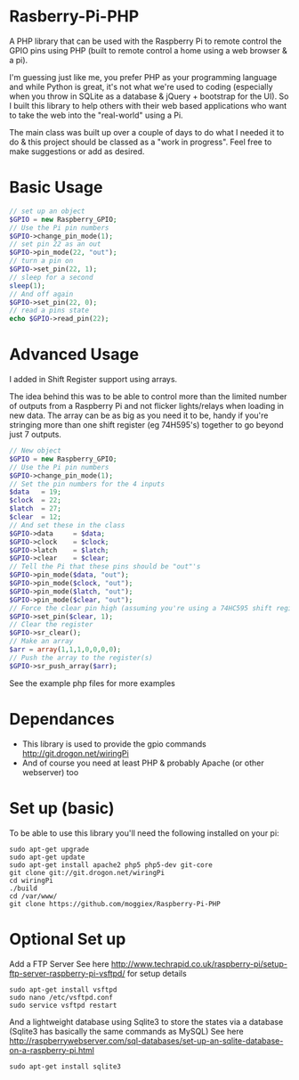 # Rasberry-Pi-PHP
A PHP library that can be used with the Raspberry Pi to remote control the GPIO pins using PHP (built to remote control a home using a web browser & a pi).

I'm guessing just like me, you prefer PHP as your programming language and while Python is great, it's not what we're used to coding (especially when you throw in SQLite as a database & jQuery + bootstrap for the UI). So I built this library to help others with their web based applications who want to take the web into the "real-world" using a Pi.

The main class was built up over a couple of days to do what I needed it to do & this project should be classed as a "work in progress". Feel free to make suggestions or add as desired.

# Basic Usage

```php
// set up an object
$GPIO = new Raspberry_GPIO;
// Use the Pi pin numbers
$GPIO->change_pin_mode(1);
// set pin 22 as an out
$GPIO->pin_mode(22, "out");
// turn a pin on 
$GPIO->set_pin(22, 1);
// sleep for a second
sleep(1);
// And off again
$GPIO->set_pin(22, 0);
// read a pins state
echo $GPIO->read_pin(22);
```

# Advanced Usage
I added in Shift Register support using arrays. 

The idea behind this was to be able to control more than the limited number of outputs from a Raspberry Pi and not flicker lights/relays when loading in new data. The array can be as big as you need it to be, handy if you're stringing more than one shift register (eg 74H595's) together to go beyond just 7 outputs.

```php
// New object
$GPIO = new Raspberry_GPIO;
// Use the Pi pin numbers
$GPIO->change_pin_mode(1);
// Set the pin numbers for the 4 inputs
$data 	= 19;
$clock 	= 22;
$latch 	= 27;
$clear 	= 12;
// And set these in the class
$GPIO->data 	= $data;
$GPIO->clock 	= $clock;
$GPIO->latch 	= $latch;
$GPIO->clear	= $clear;
// Tell the Pi that these pins should be "out"'s
$GPIO->pin_mode($data, "out");
$GPIO->pin_mode($clock, "out");
$GPIO->pin_mode($latch, "out");
$GPIO->pin_mode($clear, "out");
// Force the clear pin high (assuming you're using a 74HC595 shift register)
$GPIO->set_pin($clear, 1);
// Clear the register
$GPIO->sr_clear();
// Make an array
$arr = array(1,1,1,0,0,0,0);
// Push the array to the register(s)
$GPIO->sr_push_array($arr);
```

See the example php files for more examples

# Dependances

- This library is used to provide the gpio commands http://git.drogon.net/wiringPi
- And of course you need at least PHP & probably Apache (or other webserver) too

# Set up (basic)
To be able to use this library you'll need the following installed on your pi:
```
sudo apt-get upgrade
sudo apt-get update
sudo apt-get install apache2 php5 php5-dev git-core
git clone git://git.drogon.net/wiringPi
cd wiringPi
./build
cd /var/www/
git clone https://github.com/moggiex/Raspberry-Pi-PHP
```
# Optional Set up

Add a FTP Server
See here http://www.techrapid.co.uk/raspberry-pi/setup-ftp-server-raspberry-pi-vsftpd/ for setup details
```
sudo apt-get install vsftpd
sudo nano /etc/vsftpd.conf
sudo service vsftpd restart
```
And a lightweight database using Sqlite3 to store the states via a database (Sqlite3 has basically the same commands as MySQL)
See here http://raspberrywebserver.com/sql-databases/set-up-an-sqlite-database-on-a-raspberry-pi.html
```
sudo apt-get install sqlite3
```
